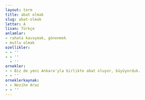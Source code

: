 ```yaml
---
layout: term
title: abat olmak
slug: abat-olmak
letter: A
lisan: Türkçe
anlamlar:
- rahata kavuşmak, gönenmek
- mutlu olmak
ozellikler:
- - ''
- - ''
  - ''
ornekler:
- - Biz de yeni Ankara'yla birlikte abat oluyor, büyüyorduk.
- - ''
orneklerkaynak:
- - Nezihe Araz
- - ''
---
```

